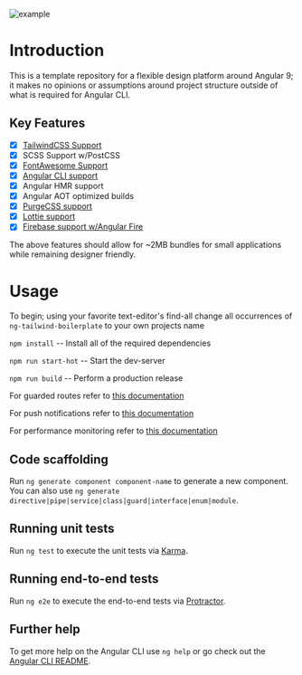![example](https://user-images.githubusercontent.com/916444/83819800-d8289700-a698-11ea-9292-7c5251cc3f52.png)
# Introduction
This is a template repository for a flexible design platform around Angular 9; it makes no opinions or assumptions around project
structure outside of what is required for Angular CLI.

## Key Features
- [x] [TailwindCSS Support](https://tailwindcss.com/)
- [x] SCSS Support w/PostCSS
- [x] [FontAwesome Support](https://fontawesome.com/)
- [x] [Angular CLI support](https://github.com/angular/angular-cli)
- [x] Angular HMR support
- [x] Angular AOT optimized builds
- [x] [PurgeCSS support](https://www.npmjs.com/package/purgecss)
- [x] [Lottie support](https://www.npmjs.com/package/ngx-lottie)
- [x] [Firebase support w/Angular Fire](https://github.com/angular/angularfire)

The above features should allow for ~2MB bundles for small applications while remaining designer friendly.

# Usage
To begin; using your favorite text-editor's find-all change all occurrences of `ng-tailwind-boilerplate` to your own projects name

`npm install` -- Install all of the required dependencies

`npm run start-hot` -- Start the dev-server

`npm run build` -- Perform a production release

For guarded routes refer to [this documentation](https://github.com/angular/angularfire/blob/master/docs/auth/router-guards.md)

For push notifications refer to [this documentation](https://github.com/angular/angularfire/blob/master/docs/messaging/messaging.md)

For performance monitoring refer to [this documentation](https://github.com/angular/angularfire/blob/master/docs/performance/getting-started.md)

## Code scaffolding

Run `ng generate component component-name` to generate a new component. You can also use `ng generate directive|pipe|service|class|guard|interface|enum|module`.

## Running unit tests

Run `ng test` to execute the unit tests via [Karma](https://karma-runner.github.io).

## Running end-to-end tests

Run `ng e2e` to execute the end-to-end tests via [Protractor](http://www.protractortest.org/).

## Further help

To get more help on the Angular CLI use `ng help` or go check out the [Angular CLI README](https://github.com/angular/angular-cli/blob/master/README.md).
